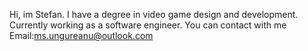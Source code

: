 Hi, im Stefan.  I have a degree in video game design and development.
Currently working as a software engineer.
You can contact with me Email:ms.ungureanu@outlook.com
